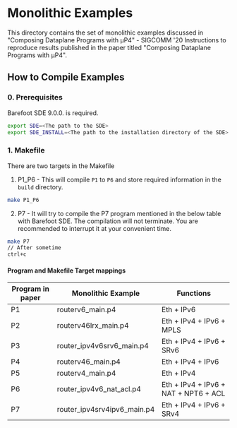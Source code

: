 # Monolithic Examples 
This directory contains the set of monolithic examples discussed in "Composing Dataplane Programs with μP4" - SIGCOMM '20
Instructions to reproduce results published in the paper titled "Composing Dataplane Programs with μP4".
## How to Compile Examples
### 0. Prerequisites
Barefoot SDE 9.0.0. is required. 
```bash
export SDE=<The path to the SDE>
export SDE_INSTALL=<The path to the installation directory of the SDE>
```

### 1. Makefile
There are two targets in the Makefile
1. P1_P6 - This will compile `P1` to `P6` and store required information in the `build`
   directory.
```bash
make P1_P6
```
2. P7 - It will try to compile the P7 program mentioned in the below table
   with Barefoot SDE. The compilation will not terminate. You are recommended to
   interrupt it at your convenient time. 
```bash
make P7
// After sometime
ctrl+c
```

#### Program and Makefile Target mappings

| Program in paper | Monolithic Example | Functions                 | 
|------------------|-----------------------------|---------------------------|
| P1 | routerv6_main.p4           | Eth + IPv6                |
| P2 | routerv46lrx_main.p4       | Eth + IPv4 + IPv6 + MPLS  |
| P3 | router_ipv4v6srv6_main.p4  | Eth + IPv4 + IPv6 + SRv6  |
| P4 | routerv46_main.p4          | Eth + IPv4 + IPv6         |
| P5 | routerv4_main.p4           | Eth + IPv4                |
| P6 | router_ipv4v6_nat_acl.p4   | Eth + IPv4 + IPv6 + NAT + NPT6 + ACL |
| P7 | router_ipv4srv4ipv6_main.p4 | Eth + IPv4 + IPv6 + SRv4 |
